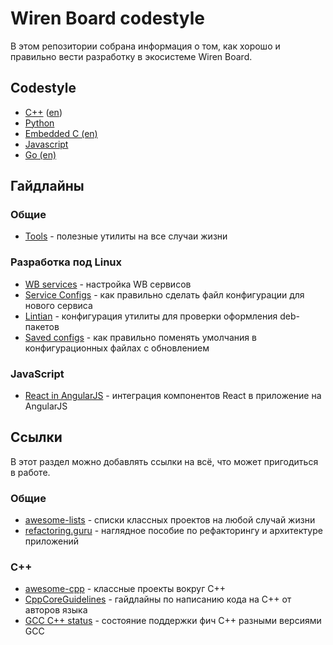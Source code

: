 Wiren Board codestyle
=====================

В этом репозитории собрана информация о том, как хорошо и правильно вести разработку
в экосистеме Wiren Board.

Codestyle
---------

  * [C++](./C++.ru.md) ([en](./C++.en.md))
  * [Python](./python.ru.md)
  * [Embedded C (en)](./embedded_c.en.md)
  * [Javascript](https://github.com/airbnb/javascript)
  * [Go (en)](./go.en.md)

Гайдлайны
---------

### Общие

  * [Tools](./tools.md) - полезные утилиты на все случаи жизни

### Разработка под Linux
  * [WB services](./guidelines/services.md) - настройка WB сервисов
  * [Service Configs](./guidelines/service-configs.md) - как правильно сделать файл конфигурации для нового сервиса
  * [Lintian](./lintian.md) - конфигурация утилиты для проверки оформления deb-пакетов
  * [Saved configs](./guidelines/saved-configs.md) - как правильно поменять умолчания в конфигурационных файлах с обновлением

### JavaScript
  * [React in AngularJS](./guidelines/react-in-angularjs.md) - интеграция компонентов React в приложение на AngularJS

Ссылки
------

В этот раздел можно добавлять ссылки на всё, что может пригодиться в работе.

### Общие

  * [awesome-lists](https://awesome.re/) - списки классных проектов на любой случай жизни
  * [refactoring.guru](https://refactoring.guru/) - наглядное пособие по рефакторингу и архитектуре приложений

### C++

  * [awesome-cpp](https://github.com/fffaraz/awesome-cpp) - классные проекты вокруг С++
  * [CppCoreGuidelines](https://isocpp.github.io/CppCoreGuidelines/CppCoreGuidelines) - гайдлайны по написанию кода на С++ от авторов языка
  * [GCC C++ status](https://gcc.gnu.org/projects/cxx-status.html) - состояние поддержки фич C++ разными версиями GCC
